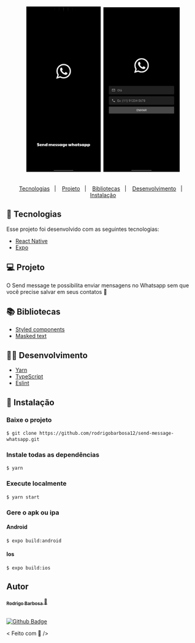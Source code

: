 <h1 align="center">
    <p align="center">
      <img src="assets/to-headme/splash.png" width="194" title="Splash">
      <img src="assets/to-headme/home.png" width="199" title="Home">
    </p>
</h1>

<p align="center">
  <a href="#-tecnologias">Tecnologias</a>&nbsp;&nbsp;&nbsp;|&nbsp;&nbsp;&nbsp;
  <a href="#-projeto">Projeto</a>&nbsp;&nbsp;&nbsp;|&nbsp;&nbsp;&nbsp;
  <a href="#-bibliotecas">Bibliotecas</a>&nbsp;&nbsp;&nbsp;|&nbsp;&nbsp;&nbsp;
  <a href="#-desenvolvimento">Desenvolvimento</a>&nbsp;&nbsp;&nbsp;|&nbsp;&nbsp;&nbsp;
  <a href="#-instalação">Instalação</a>
</p>


## 🚀 Tecnologias

Esse projeto foi desenvolvido com as seguintes tecnologias:

- [React Native](https://reactnative.dev/)
- [Expo](https://docs.expo.io/)


## 💻 Projeto

O Send message te possibilita enviar mensagens no Whatsapp sem que você precise salvar em seus contatos 💜


## 📚 Bibliotecas

- [Styled components](https://styled-components.com)
- [Masked text](https://www.npmjs.com/package/react-native-masked-text)

## 👩‍💻 Desenvolvimento

- [Yarn](https://yarnpkg.com)
- [TypeScript](https://www.typescriptlang.org)
- [Eslint](https://www.npmjs.com/package/eslint)

## 🧩 Instalação

### Baixe o projeto
    $ git clone https://github.com/rodrigobarbosa12/send-message-whatsapp.git

### Instale todas as dependências
    $ yarn

### Execute localmente
    $ yarn start

### Gere o apk ou ipa
#### Android
    $ expo build:android 
#### Ios
    $ expo build:ios

## Autor

<a href="https://www.linkedin.com/in/rodrigo-barbosa-7a1429157/">
 <sub>
    <b>Rodrigo Barbosa</b>
 </sub>
</a>
<a href="#" title="Rocket">🚀</a>

 <br />
 <br />

[![Github Badge](https://img.shields.io/github/followers/rodrigobarbosa12?style=social&link=https://github.com/rodrigobarbosa12)](https://github.com/rodrigobarbosa12)

< Feito com 💙 />
